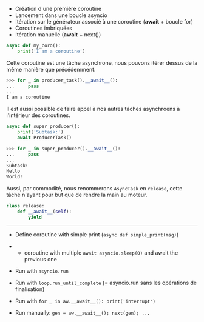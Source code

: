 * Création d'une première coroutine
* Lancement dans une boucle asyncio
* Itération sur le générateur associé à une coroutine (__await__ + boucle for)
* Coroutines imbriquées
* Itération manuelle (__await__ + next())

```python
async def my_coro():
    print('I am a coroutine')
```

Cette coroutine est une tâche asynchrone, nous pouvons itérer dessus de la même manière que précédemment.

```python
>>> for _ in producer_task().__await__():
...     pass
... 
I am a coroutine
```

Il est aussi possible de faire appel à nos autres tâches asynchroens à l'intérieur des coroutines.

```python
async def super_producer():
    print('Subtask:')
    await ProducerTask()
```

```python
>>> for _ in super_producer().__await__():
...     pass
... 
Subtask:
Hello
World!
```

Aussi, par commodité, nous renommerons `AsyncTask` en `release`, cette tâche n'ayant pour but que de rendre la main au moteur.

```python
class release:
    def __await__(self):
        yield
```

---

* Define coroutine with simple print (`async def simple_print(msg)`)
* + coroutine with multiple `await asyncio.sleep(0)` and await the previous one

* Run with `asyncio.run`
* Run with `loop.run_until_complete` (= asyncio.run sans les opérations de finalisation)
* Run with `for _ in aw.__await__(): print('interrupt')`
* Run manually: `gen = aw.__await__(); next(gen); ...`
